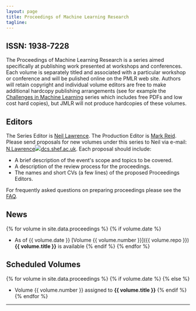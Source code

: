 ```yaml
---
layout: page
title: Proceedings of Machine Learning Research
tagline: 
---
```


ISSN: 1938-7228
---------------

The Proceedings of Machine Learning Research is a series
aimed specifically at publishing work presented at workshops and
conferences. Each volume is separately titled and associated with a
particular workshop or conference and will be pulished online on the
PMLR web site. Authors will retain copyright and individual volume
editors are free to make additional hardcopy publishing arrangements
(see for example the [Challenges in Machine
Learning](http://www.mtome.com/Publications/CiML/ciml.html) series which
includes free PDFs and low cost hard copies), but JMLR will not produce
hardcopies of these volumes.

Editors
-------

The Series Editor is [Neil
Lawrence](http://staffwww.dcs.shef.ac.uk/people/N.Lawrence/). The
Production Editor is [Mark
Reid](http://people.cecs.anu.edu.au/user/2675). Please send proposals
for new volumes under this series to Neil via e-mail:
[N.Lawrence![](/images/atr.gif)dcs.shef.ac.uk](javascript:GoAddress('N.Lawrence','dcs.shef.ac.uk');).
Each proposal should include:

-   A brief description of the event's scope and topics to be covered.
-   A description of the review process for the proceedings.
-   The names and short CVs (a few lines) of the proposed Proceedings
    Editors.

For frequently asked questions on preparing proceedings please see the
[FAQ](./faq.html).

News
----
{% for volume in site.data.proceedings %}
{% if volume.date %}
-   As of {{ volume.date }} [Volume {{ volume.number }}]({{ volume.repo }}) **{{ volume.title }}** is available
{% endif %}
{% endfor %}

Scheduled Volumes
-----------------

{% for volume in site.data.proceedings %}
{% if volume.date %}
{% else %}
-   Volume {{ volume.number }} assigned to **{{ volume.title }}** 
{% endif %}
{% endfor %}

* * * * *
